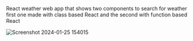 React weather web app that shows two components to search for weather first one made with class based React and the second with function based React

![Screenshot 2024-01-25 154015](https://github.com/hamzi-haidar/Based-Weather/assets/132144627/73da42be-becb-4996-b0b2-5b478f6b3bf5)

